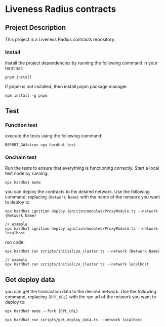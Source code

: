 # Liveness Radius contracts

## Project Description

This project is a Liveness Radius contracts repository.

### Install

Install the project dependencies by running the following command in your terminal:

```shell
pnpm install
```

If pnpm is not installed, then install pnpm package manager.

```shell
npm install -g pnpm
```

## Test

### Function test

execute the tests using the following command:

```shell
REPORT_GAS=true npx hardhat test
```

### Onchain test

Run the tests to ensure that everything is functioning correctly. Start a local test node by running:

```shell
npx hardhat node
```

you can deploy the contracts to the desired network. Use the following command, replacing `{Network Name}` with the name of the network you want to deploy to:

```shell
npx hardhat ignition deploy ignition/modules/ProxyModule.ts --network {Network Name}

// example
npx hardhat ignition deploy ignition/modules/ProxyModule.ts --network localhost
```

run code:

```shell
npx hardhat run scripts/initialize_cluster.ts --network {Network Name}

// example
npx hardhat run scripts/initialize_cluster.ts --network localhost
```

## Get deploy data

you can get the transaction data to the desired network. Use the following command, replacing `{RPC_URL}` with the rpc url of the network you want to deploy to:

```shell
npx hardhat node --fork {RPC_URL}

npx hardhat run scripts/get_deploy_data.ts --network localhost
```
